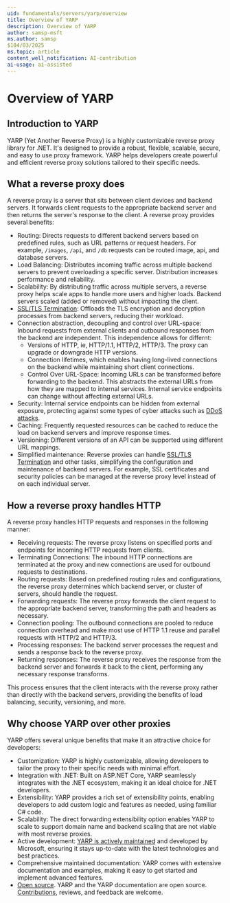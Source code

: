 ```yaml
---
uid: fundamentals/servers/yarp/overview
title: Overview of YARP
description: Overview of YARP
author: samsp-msft
ms.author: samsp
$104/03/2025
ms.topic: article
content_well_notification: AI-contribution
ai-usage: ai-assisted
---
```

# Overview of YARP

## Introduction to YARP

YARP (Yet Another Reverse Proxy) is a highly customizable reverse proxy library for .NET. It's designed to provide a robust, flexible, scalable, secure, and easy to use proxy framework. YARP helps developers create powerful and efficient reverse proxy solutions tailored to their specific needs.

## What a reverse proxy does

A reverse proxy is a server that sits between client devices and backend servers. It forwards client requests to the appropriate backend server and then returns the server's response to the client. A reverse proxy provides several benefits:

* Routing: Directs requests to different backend servers based on predefined rules, such as URL patterns or request headers. For example, `/images`, `/api`, and `/db` requests can be routed image, api, and database servers.
* Load Balancing: Distributes incoming traffic across multiple backend servers to prevent overloading a specific server. Distribution increases performance and reliability.
* Scalability: By distributing traffic across multiple servers, a reverse proxy helps scale apps to handle more users and higher loads. Backend servers scaled (added or removed) without impacting the client.
* [SSL/TLS Termination](/azure/application-gateway/ssl-overview): Offloads the TLS encryption and decryption processes from backend servers, reducing their workload.
* Connection abstraction, decoupling and control over URL-space: Inbound requests from external clients and outbound responses from the backend are independent. This independence allows for differnt:
  * Versions of HTTP, ie, HTTP/1.1, HTTP/2, HTTP/3. The proxy can upgrade or downgrade HTTP versions.
  * Connection lifetimes, which enables having long-lived connections on the backend while maintaining short client connections.
  * Control Over URL-Space: Incoming URLs can be transformed before forwarding to the backend. This abstracts the external URLs from how they are mapped to internal services. Internal service endpoints can change without affecting external URLs.
* Security: Internal service endpoints can be hidden from external exposure, protecting against some types of cyber attacks such as [DDoS attacks](https://www.microsoft.com/security/business/security-101/what-is-a-ddos-attack?msockid=3e35ed3aa4666d8003aaf830a5006c74).
* Caching: Frequently requested resources can be cached to reduce the load on backend servers and improve response times.
* Versioning: Different versions of an API can be supported using different URL mappings.
* Simplified maintenance: Reverse proxies can handle [SSL/TLS Termination](/azure/application-gateway/ssl-overview) and other tasks, simplifying the configuration and maintenance of backend servers. For example, SSL certificates and security policies can be managed at the reverse proxy level instead of on each individual server.

## How a reverse proxy handles HTTP

A reverse proxy handles HTTP requests and responses in the following manner:

* Receiving requests: The reverse proxy listens on specified ports and endpoints for incoming HTTP requests from clients.
* Terminating Connections: The inbound HTTP connections are terminated at the proxy and new connections are used for outbound requests to destinations.
* Routing requests: Based on predefined routing rules and configurations, the reverse proxy determines which backend server, or cluster of servers, should handle the request.
* Forwarding requests: The reverse proxy forwards the client request to the appropriate backend server, transforming the path and headers as necessary.
* Connection pooling: The outbound connections are pooled to reduce connection overhead and make most use of HTTP 1.1 reuse and parallel requests with HTTP/2 and HTTP/3.
* Processing responses: The backend server processes the request and sends a response back to the reverse proxy.
* Returning responses: The reverse proxy receives the response from the backend server and forwards it back to the client, performing any necessary response transforms.

This process ensures that the client interacts with the reverse proxy rather than directly with the backend servers, providing the benefits of load balancing, security, versioning, and more.

## Why choose YARP over other proxies

YARP offers several unique benefits that make it an attractive choice for developers:

* Customization: YARP is highly customizable, allowing developers to tailor the proxy to their specific needs with minimal effort.
* Integration with .NET: Built on ASP.NET Core, YARP seamlessly integrates with the .NET ecosystem, making it an ideal choice for .NET developers.
* Extensibility: YARP provides a rich set of extensibility points, enabling developers to add custom logic and features as needed, using familiar C# code.
* Scalability: The direct forwarding extensibility option enables YARP to scale to support domain name and backend scaling that are not viable with most reverse proxies.
* Active development: [YARP is actively maintained](https://github.com/dotnet/yarp) and developed by Microsoft, ensuring it stays up-to-date with the latest technologies and best practices.
* Comprehensive maintained documentation: YARP comes with extensive documentation and examples, making it easy to get started and implement advanced features.
* [Open source](https://github.com/dotnet/yarp). YARP and the YARP documentation are open source. [Contributions](https://github.com/dotnet/yarp/blob/main/README.md), reviews, and feedback are welcome.
